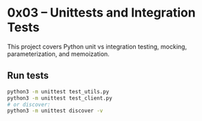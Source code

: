 # 0x03 – Unittests and Integration Tests

This project covers Python unit vs integration testing, mocking, parameterization,
and memoization.

## Run tests
```bash
python3 -m unittest test_utils.py
python3 -m unittest test_client.py
# or discover:
python3 -m unittest discover -v
